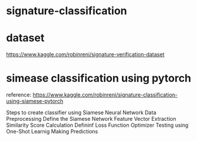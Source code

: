 # signature-classification

# dataset

https://www.kaggle.com/robinreni/signature-verification-dataset 

# simease classification using pytorch 

reference: https://www.kaggle.com/robinreni/signature-classification-using-siamese-pytorch

Steps to create classifier using Siamese Neural Network
Data Preprocessing
Define the Siamese Network
Feature Vector Extraction
Similarity Score Calculation
Defininf Loss Function
Optimizer
Testing using One-Shot Learnig
Making Predictions